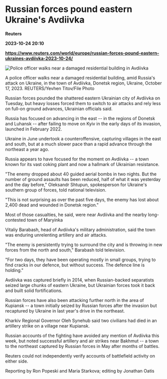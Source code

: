 # Russian forces pound eastern Ukraine's Avdiivka
**Reuters**

**2023-10-24 20:10**

**https://www.reuters.com/world/europe/russian-forces-pound-eastern-ukraines-avdiivka-2023-10-24/**

![Police officer walks near a damaged residential building in Avdiivka](https://www.reuters.com/resizer/61BZblY766pf9T8uM5mtm16_S80=/1920x0/filters:quality(80)/cloudfront-us-east-2.images.arcpublishing.com/reuters/X66ZSY5QPRKABM44CJRD7FWJCQ.jpg)

A police officer walks near a damaged residential building, amid Russia's attack on Ukraine, in the town of Avdiivka, Donetsk region, Ukraine, October 17, 2023. REUTERS/Yevhen Titov/File Photo

Russian forces pounded the shattered eastern Ukrainian city of Avdiivka on Tuesday, but heavy losses forced them to switch to air attacks and rely less on full-on ground advances, Ukrainian officials said.

Russia has focused on advancing in the east -- in the regions of Donetsk and Luhansk -- after failing to move on Kyiv in the early days of its invasion, launched in February 2022.

Ukraine in June undertook a counteroffensive, capturing villages in the east and south, but at a much slower pace than a rapid advance through the northeast a year ago.

Russia appears to have focused for the moment on Avdiivka -- a town known for its vast coking plant and now a hallmark of Ukrainian resistance.

"The enemy dropped about 40 guided aerial bombs in two nights. But the number of ground assaults has been reduced, half of what it was yesterday and the day before," Oleksandr Shtupun, spokesperson for Ukraine's southern group of forces, told national television.

"This is not surprising as over the past five days, the enemy has lost about 2,400 dead and wounded in Donetsk region."

Most of those casualties, he said, were near Avdiivka and the nearby long-contested town of Maryinka

Vitaliy Barabash, head of Avdiivka's military administration, said the town was enduring unrelenting artillery and air attacks.

"The enemy is persistently trying to surround the city and is throwing in new forces from the north and south," Barabash told television.

"For two days, they have been operating mostly in small groups, trying to find cracks in our defence, but without success. The defence line is holding."

Avdiivka was captured briefly in 2014, when Russian-backed separatists seized large chunks of eastern Ukraine, but Ukrainian forces took it back and built solid fortifications.

Russian forces have also been attacking further north in the area of Kupiansk -- a town initially seized by Russian forces after the invasion but recaptured by Ukraine in last year's drive in the northeast.

Kharkiv Regional Governor Oleh Synehub said two civilians had died in an artillery strike on a village near Kupiansk.

Russian accounts of the fighting have avoided any mention of Avdiivka this week, but noted successful artillery and air strikes near Bakhmut -- a town to the northeast captured by Russian forces in May after months of battles.

Reuters could not independently verify accounts of battlefield activity on either side.

Reporting by Ron Popeski and Maria Starkova; editing by Jonathan Oatis